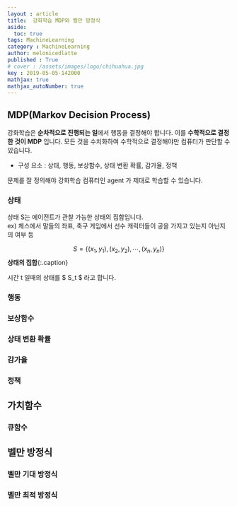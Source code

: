 ```yaml
---
layout : article
title:  강화학습 MDP와 벨만 방정식
aside:
  toc: true
tags: MachineLearning
category : MachineLearning
author: melonicedlatte
published : True
# cover : /assets/images/logo/chihuahua.jpg
key : 2019-05-05-142000
mathjax: true
mathjax_autoNumber: true
---
```


## MDP(Markov Decision Process)

강화학습은 **순차적으로 진행되는 일**에서 행동을 결정해야 합니다. 이를 **수학적으로 결정한 것이 MDP** 입니다. 모든 것을 수치화하여 수학적으로 결정해야만 컴퓨터가 판단할 수 있습니다.

- 구성 요소 : 상태, 행동, 보상함수, 상태 변환 확률, 감가율, 정책

문제를 잘 정의해야 강화학습 컴퓨터인 agent 가 제대로 학습할 수 있습니다.

### 상태

상태 S는 에이전트가 관찰 가능한 상태의 집합입니다.  
ex) 체스에서 말들의 좌표, 축구 게임에서 선수 캐릭터들이 공을 가지고 있는지 아닌지의 여부 등

$$S = \{ (x_1, y_1), (x_2, y_2), \cdots, (x_n, y_n) \}$$ 
**상태의 집합**{:.caption}

시간 t 일때의 상태를 $ S_t $ 라고 합니다.

### 행동



### 보상함수

### 상태 변환 확률

### 감가율

### 정책

## 가치함수

### 큐함수

## 벨만 방정식

### 벨만 기대 방정식

### 벨만 최적 방정식